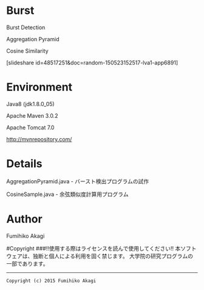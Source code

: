 # Burst
Burst Detection

Aggregation Pyramid

Cosine Similarity

[slideshare id=48517251&doc=random-150523152517-lva1-app6891]

# Environment
Java8 (jdk1.8.0_05)

Apache Maven 3.0.2

Apache Tomcat 7.0

http://mvnrepository.com/

# Details

AggregationPyramid.java - バースト検出プログラムの試作

CosineSample.java - 余弦類似度計算用プログラム

# Author
Fumihiko Akagi

#Copyright
###!!使用する際はライセンスを読んで使用してください!!
    本ソフトウェアは、独断と個人による利用を固く禁じます。
    大学院の研究プログラムの一部であります。
    
 ***
    Copyright (c) 2015 Fumihiko Akagi
